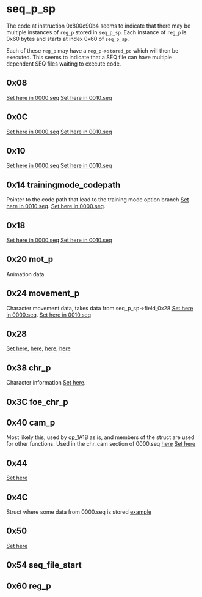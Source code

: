 # seq\_p\_sp

The code at instruction 0x800c90b4 seems to indicate that there may be multiple instances of `reg_p` stored in `seq_p_sp`. Each instance of `reg_p` is 0x60 bytes and starts at index 0x60 of `seq_p_sp`.

Each of these `reg_p` may have a `reg_p->stored_pc` which will then be executed. This seems to indicate that a SEQ file can have multiple dependent SEQ files waiting to execute code.

## 0x08
[Set here in 0000.seq](https://nicholasmoser.github.io/iru_0000.html#7CDC)
[Set here in 0010.seq](https://nicholasmoser.github.io/iru_0010.html#5C)

## 0x0C
[Set here in 0000.seq](https://nicholasmoser.github.io/iru_0000.html#84D4)
[Set here in 0010.seq](https://nicholasmoser.github.io/iru_0010.html#8C)

## 0x10
[Set here in 0000.seq](https://nicholasmoser.github.io/iru_0000.html#7CEC)
[Set here in 0010.seq](https://nicholasmoser.github.io/iru_0010.html#6C)

## 0x14 trainingmode\_codepath
Pointer to the code path that lead to the training mode option branch 
[Set here in 0010.seq](https://nicholasmoser.github.io/iru_0010.html#64).
[Set here in 0000.seq](https://nicholasmoser.github.io/iru_0000.html#7CE4).

## 0x18
[Set here in 0000.seq](https://nicholasmoser.github.io/iru_0000.html#84F8)
[Set here in 0010.seq](https://nicholasmoser.github.io/iru_0010.html#B0)

## 0x20 mot\_p
Animation data

## 0x24 movement\_p
Character movement data, takes data from seq\_p\_sp-\>field\_0x28
[Set here in 0000.seq](https://nicholasmoser.github.io/iru_0000.html#81DC).
[Set here in 0010.seq](https://nicholasmoser.github.io/iru_0010.html#40)

## 0x28
[Set here](https://nicholasmoser.github.io/iru_0000.html#81D4), [here](https://nicholasmoser.github.io/iru_0000.html#9704), [here](https://nicholasmoser.github.io/iru_0000.html#976C), [here](https://nicholasmoser.github.io/iru_0000.html#97D4)

## 0x38 chr\_p
Character information [Set here](https://nicholasmoser.github.io/iru_0000.html#7CC0).

## 0x3C foe\_chr\_p

## 0x40 cam\_p
Most likely this, used by op\_1A1B as is, and members of the struct are used for other functions. Used in the chr\_cam section of 0000.seq [here](https://nicholasmoser.github.io/iru_0000.html#154C)
[Set here](https://nicholasmoser.github.io/iru_0010.html#4C)

## 0x44
[Set here](https://nicholasmoser.github.io/iru_0000.html#7CC8)

## 0x4C
Struct where some data from 0000.seq is stored [example](https://nicholasmoser.github.io/iru_0000.html#9C0)

## 0x50
[Set here](https://nicholasmoser.github.io/iru_0000.html#7CCC)

## 0x54 seq\_file\_start

## 0x60 reg\_p
